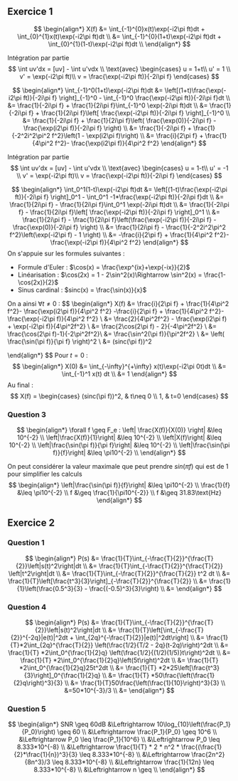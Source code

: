 ## Exercice 1

$$
\begin{align*}
X(f) &= \int_{-1}^{0}x(t)\exp(-i2\pi ft)dt + \int_{0}^{1}x(t)\exp(-i2\pi ft)dt \\
&= \int_{-1}^{0}(1+t)\exp(-i2\pi ft)dt + \int_{0}^{1}(1-t)\exp(-i2\pi ft)dt \\
\end{align*}
$$

Intégration par partie
$$
\int uv'dx = [uv] - \int u'vdx \\
\text{avec}
\begin{cases}
u = 1+t\\
u' = 1 \\
v' = \exp(-i2\pi ft)\\
v = \frac{\exp(-i2\pi ft)}{-2i\pi f}
\end{cases}
$$

$$
\begin{align*}
\int_{-1}^0(1+t)\exp(-i2\pi ft)dt &= \left[(1+t)\frac{\exp(-i2\pi ft)}{-2i\pi f} \right]_{-1}^0 - \int_{-1}^0 \frac{\exp(-i2\pi ft)}{-2i\pi f}dt \\
								  &= \frac{1}{-2i\pi f} + \frac{1}{2i\pi f}\int_{-1}^0 \exp(-2i\pi ft)dt \\
								  &= \frac{1}{-2i\pi f} + \frac{1}{2i\pi f}\left[ \frac{\exp(-i2\pi ft)}{-2i\pi f} \right]_{-1}^0 \\
								  &= \frac{1}{-2i\pi f} + \frac{1}{2i\pi f}\left( \frac{\exp(0)}{-2i\pi f} - \frac{\exp(i2\pi f)}{-2i\pi f} \right) \\
								  &= \frac{1}{-2i\pi f} + \frac{1}{-2^2i^2\pi^2 f^2}\left(1 - \exp(i2\pi f)\right) \\
								  &= \frac{i}{2\pi f} + \frac{1}{4\pi^2 f^2}- \frac{\exp(i2\pi f)}{4\pi^2 f^2}
\end{align*}
$$

Intégration par partie
$$
\int uv'dx = [uv] - \int u'vdx \\
\text{avec}
\begin{cases}
u = 1-t\\
u' = -1 \\
v' = \exp(-i2\pi ft)\\
v = \frac{\exp(-i2\pi ft)}{-2i\pi f}
\end{cases}
$$

$$
\begin{align*}
\int_0^1(1-t)\exp(-i2\pi ft)dt &= \left[(1-t)\frac{\exp(-i2\pi ft)}{-2i\pi f} \right]_0^1 - \int_0^1 -1*\frac{\exp(-i2\pi ft)}{-2i\pi f}dt \\
								  &= \frac{1}{2i\pi f} - \frac{1}{2i\pi f}\int_0^1 \exp(-2i\pi ft)dt \\
								  &= \frac{1}{-2i\pi f} - \frac{1}{2i\pi f}\left[ \frac{\exp(-i2\pi ft)}{-2i\pi f} \right]_0^1 \\
								  &= \frac{1}{2i\pi f} - \frac{1}{2i\pi f}\left(\frac{\exp(-i2\pi f)}{-2i\pi f}  - \frac{\exp(0)}{-2i\pi f} \right) \\
								  &= \frac{1}{2i\pi f} - \frac{1}{-2^2i^2\pi^2 f^2}\left(\exp(-i2\pi f) - 1 \right) \\
								  &= -\frac{i}{2\pi f} + \frac{1}{4\pi^2 f^2}- \frac{\exp(-i2\pi f)}{4\pi^2 f^2}
\end{align*}
$$
On s'appuie sur les formules suivantes :

- Formule d'Euler : $\cos(x) = \frac{\exp^{ix}+\exp{-ix}}{2}$
- Linéarisation : $\cos(2x) = 1 - 2\sin^2(x)\Rightarrow \sin^2(x) = \frac{1-\cos(2x)}{2}$
- Sinus cardinal : $sinc(x) = \frac{\sin(x)}{x}$

On a ainsi $\forall t \neq 0$ :
$$
\begin{align*}
X(f) &= \frac{i}{2\pi f} + \frac{1}{4\pi^2 f^2}- \frac{\exp(i2\pi f)}{4\pi^2 f^2} -\frac{i}{2\pi f} + \frac{1}{4\pi^2 f^2}- \frac{\exp(-i2\pi f)}{4\pi^2 f^2} \\
&= \frac{2}{4\pi^2f^2} - \frac{\exp(i2\pi f) + \exp(-i2\pi f)}{4\pi^2f^2} \\
&= \frac{2\cos(2\pi f) - 2}{-4\pi^2f^2} \\
&= \frac{\cos(2\pi f)-1}{-2\pi^2f^2}\\
&= \frac{\sin^2(\pi f)}{\pi^2f^2} \\
&= \left( \frac{\sin(\pi f)}{\pi f} \right)^2 \\
&= (sinc(\pi f))^2

\end{align*}
$$
Pour $t = 0$ :
$$
\begin{align*}
X(0) &= \int_{-\infty}^{+\infty} x(t)\exp(-i2\pi 0t)dt \\
&= \int_{-1}^1 x(t) dt \\
&= 1
\end{align*}
$$
Au final :
$$
X(f) = \begin{cases} (sinc(\pi f))^2, & t\neq 0 \\ 1, & t=0 \end{cases}
$$

###  Question 3

$$
\begin{align*}
	\forall f \geq F_e : \left| \frac{X(f)}{X(0)} \right| &\leq 10^{-2} \\
	\left|\frac{X(f)}{1}\right| &\leq 10^{-2} \\
	\left|X(f)\right| &\leq 10^{-2} \\
	\left|\frac{\sin(\pi f)}{\pi f}\right| &\leq 10^{-2} \\
	\left|\frac{\sin(\pi f)}{f}\right| &\leq \pi10^{-2} \\
\end{align*}
$$

On peut considérer la valeur maximale que peut prendre $sin(\pi f)$ qui est de 1 pour simplifier les calculs
$$
\begin{align*}
	\left|\frac{\sin(\pi f)}{f}\right| &\leq \pi10^{-2} \\
	\frac{1}{f} &\leq \pi10^{-2} \\
	f &\geq \frac{1}{\pi10^{-2}} \\
	f &\geq 31.83\text{Hz}
\end{align*}
$$

## Exercice 2

### Question 1

$$
\begin{align*}
	P(s) &= \frac{1}{T}\int_{-\frac{T}{2}}^{\frac{T}{2}}\left|s(t)^2\right|dt \\
		 &= \frac{1}{T}\int_{-\frac{T}{2}}^{\frac{T}{2}}  \left|t^2\right|dt \\
		 &= \frac{1}{T}\int_{-\frac{T}{2}}^{\frac{T}{2}} t^2 dt \\
		 &= \frac{1}{T}\left[\frac{t^3}{3}\right]_{-\frac{T}{2}}^{\frac{T}{2}} \\
		 &= \frac{1}{1}\left(\frac{0.5^3}{3} - \frac{(-0.5)^3}{3}\right) \\
		 &= 
\end{align*}
$$

### Question 4

$$
\begin{align*}
	P(s) &= \frac{1}{T}\int_{-\frac{T}{2}}^{\frac{T}{2}}\left|s(t)^2\right|dt \\
		 &= \frac{1}{T}\left[\int_{-\frac{T}{2}}^{-2q}|e(t)|^2dt + \int_{2q}^{-\frac{T}{2}}|e(t)|^2dt\right] \\
		 &= \frac{1}{T}*2\int_{2q}^{\frac{T}{2}} \left(\frac{1/2}{T/2 - 2q}(t-2q)\right)^2dt \\
		 &= \frac{1}{T} *2\int_0^{\frac{1}{2}q} \left(\frac{1/2}{(1/2)(1/5)}t\right)^2dt \\
		 &= \frac{1}{T} *2\int_0^{\frac{1}{2}q}\left(5t\right)^2dt \\
		 &= \frac{1}{T} *2\int_0^{\frac{1}{2}q}25t^2dt \\
		 &= \frac{1}{T} *2*25\left[\frac{t^3}{3}\right]_0^{\frac{1}{2}q} \\
		 &= \frac{1}{T} *50\frac{\left(\frac{1}{2}q\right)^3}{3} \\
		 &= \frac{1}{T}50\frac{\left(\frac{1}{10}\right)^3}{3} \\
		 &=50*10^{-3}/3 \\
		 &=
\end{align*}
$$

### Question 5

$$
\begin{align*}
SNR \geq 60dB &\Leftrightarrow  10\log_{10}\left(\frac{P_1}{P_0}\right) \geq 60 \\
&\Leftrightarrow \frac{P_1}{P_0} \geq 10^6 \\
&\Leftrightarrow P_0 \leq \frac{P_1}{10^6} \\
&\Leftrightarrow P_0 \leq 8.333*10^{-8} \\
&\Leftrightarrow \frac{1}{T} * 2 * n^2 * \frac{(\frac{1}{2}*\frac{1}{n})^3}{3} \leq 8.333*10^{-8} \\
&\Leftrightarrow \frac{2n^2}{8n^3}/3 \leq 8.333*10^{-8} \\
&\Leftrightarrow \frac{1}{12n} \leq 8.333*10^{-8} \\
&\Leftrightarrow n \geq  \\
\end{align*}
$$






